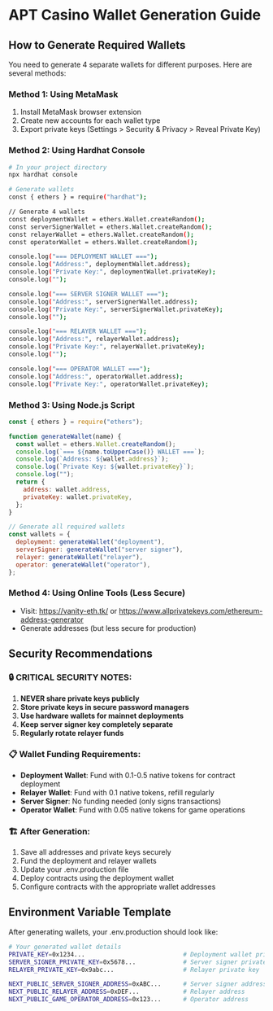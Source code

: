 # APT Casino Wallet Generation Guide

## How to Generate Required Wallets

You need to generate 4 separate wallets for different purposes. Here are several methods:

### Method 1: Using MetaMask

1. Install MetaMask browser extension
2. Create new accounts for each wallet type
3. Export private keys (Settings > Security & Privacy > Reveal Private Key)

### Method 2: Using Hardhat Console

```bash
# In your project directory
npx hardhat console

# Generate wallets
const { ethers } = require("hardhat");

// Generate 4 wallets
const deploymentWallet = ethers.Wallet.createRandom();
const serverSignerWallet = ethers.Wallet.createRandom();
const relayerWallet = ethers.Wallet.createRandom();
const operatorWallet = ethers.Wallet.createRandom();

console.log("=== DEPLOYMENT WALLET ===");
console.log("Address:", deploymentWallet.address);
console.log("Private Key:", deploymentWallet.privateKey);
console.log("");

console.log("=== SERVER SIGNER WALLET ===");
console.log("Address:", serverSignerWallet.address);
console.log("Private Key:", serverSignerWallet.privateKey);
console.log("");

console.log("=== RELAYER WALLET ===");
console.log("Address:", relayerWallet.address);
console.log("Private Key:", relayerWallet.privateKey);
console.log("");

console.log("=== OPERATOR WALLET ===");
console.log("Address:", operatorWallet.address);
console.log("Private Key:", operatorWallet.privateKey);
```

### Method 3: Using Node.js Script

```javascript
const { ethers } = require("ethers");

function generateWallet(name) {
  const wallet = ethers.Wallet.createRandom();
  console.log(`=== ${name.toUpperCase()} WALLET ===`);
  console.log(`Address: ${wallet.address}`);
  console.log(`Private Key: ${wallet.privateKey}`);
  console.log("");
  return {
    address: wallet.address,
    privateKey: wallet.privateKey,
  };
}

// Generate all required wallets
const wallets = {
  deployment: generateWallet("deployment"),
  serverSigner: generateWallet("server signer"),
  relayer: generateWallet("relayer"),
  operator: generateWallet("operator"),
};
```

### Method 4: Using Online Tools (Less Secure)

- Visit: https://vanity-eth.tk/ or https://www.allprivatekeys.com/ethereum-address-generator
- Generate addresses (but less secure for production)

## Security Recommendations

### 🔒 CRITICAL SECURITY NOTES:

1. **NEVER share private keys publicly**
2. **Store private keys in secure password managers**
3. **Use hardware wallets for mainnet deployments**
4. **Keep server signer key completely separate**
5. **Regularly rotate relayer funds**

### 📋 Wallet Funding Requirements:

- **Deployment Wallet**: Fund with 0.1-0.5 native tokens for contract deployment
- **Relayer Wallet**: Fund with 0.1 native tokens, refill regularly
- **Server Signer**: No funding needed (only signs transactions)
- **Operator Wallet**: Fund with 0.05 native tokens for game operations

### 🏗 After Generation:

1. Save all addresses and private keys securely
2. Fund the deployment and relayer wallets
3. Update your .env.production file
4. Deploy contracts using the deployment wallet
5. Configure contracts with the appropriate wallet addresses

## Environment Variable Template

After generating wallets, your .env.production should look like:

```bash
# Your generated wallet details
PRIVATE_KEY=0x1234...                           # Deployment wallet private key
SERVER_SIGNER_PRIVATE_KEY=0x5678...             # Server signer private key
RELAYER_PRIVATE_KEY=0x9abc...                   # Relayer private key

NEXT_PUBLIC_SERVER_SIGNER_ADDRESS=0xABC...      # Server signer address
NEXT_PUBLIC_RELAYER_ADDRESS=0xDEF...            # Relayer address
NEXT_PUBLIC_GAME_OPERATOR_ADDRESS=0x123...      # Operator address
```
